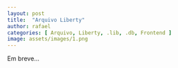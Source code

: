 ```yaml
---
layout: post
title:  "Arquivo Liberty"
author: rafael
categories: [ Arquivo, Liberty, .lib, .db, Frontend ]
image: assets/images/1.png
---
```

Em breve...